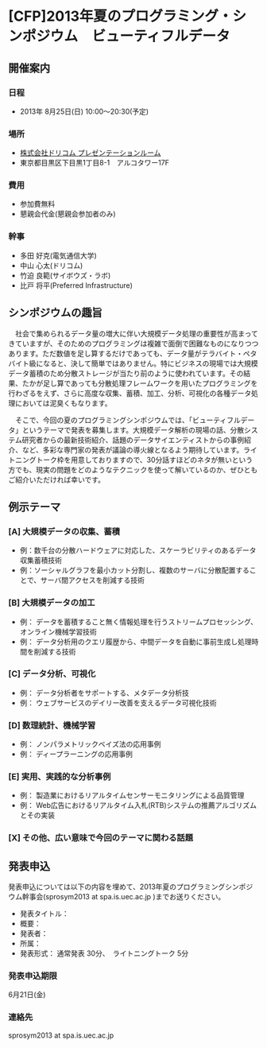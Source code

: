 # [CFP]2013年夏のプログラミング・シンポジウム　ビューティフルデータ


## 開催案内


### 日程
* 2013年 8月25日(日) 10:00～20:30(予定)

### 場所
* [株式会社ドリコム プレゼンテーションルーム](http://www.drecom.co.jp/company/accessmap/)
* 東京都目黒区下目黒1丁目8-1　アルコタワー17F

### 費用
* 参加費無料
* 懇親会代金(懇親会参加者のみ)

### 幹事
* 多田 好克(電気通信大学)
* 中山 心太(ドリコム)
* 竹迫 良範(サイボウズ・ラボ)
* 比戸 将平(Preferred Infrastructure)

## シンポジウムの趣旨
　社会で集められるデータ量の増大に伴い大規模データ処理の重要性が高まってきていますが、そのためのプログラミングは複雑で面倒で困難なものになりつつあります。ただ数値を足し算するだけであっても、データ量がテラバイト・ペタバイト級になると、決して簡単ではありません。特にビジネスの現場では大規模データ蓄積のため分散ストレージが当たり前のように使われています。その結果、たかが足し算であっても分散処理フレームワークを用いたプログラミングを行わざるをえず、さらに高度な収集、蓄積、加工、分析、可視化の各種データ処理においては泥臭くもなります。

　そこで、今回の夏のプログラミングシンポジウムでは、「ビューティフルデータ」というテーマで発表を募集します。大規模データ解析の現場の話、分散システム研究者からの最新技術紹介、話題のデータサイエンティストからの事例紹介、など、多彩な専門家の発表が議論の導火線となるよう期待しています。ライトニングトーク枠を用意しておりますので、30分話すほどのネタが無いという方でも、現実の問題をどのようなテクニックを使って解いているのか、ぜひともご紹介いただければ幸いです。

## 例示テーマ
### [A] 大規模データの収集、蓄積
* 例：数千台の分散ハードウェアに対応した、スケーラビリティのあるデータ収集蓄積技術
* 例：ソーシャルグラフを最小カット分割し、複数のサーバに分散配置することで、サーバ間アクセスを削減する技術

### [B] 大規模データの加工
* 例： データを蓄積すること無く情報処理を行うストリームプロセッシング、オンライン機械学習技術
* 例： データ分析用のクエリ履歴から、中間データを自動に事前生成し処理時間を削減する技術

### [C] データ分析、可視化
* 例： データ分析者をサポートする、メタデータ分析技
* 例： ウェブサービスのデイリー改善を支えるデータ可視化技術

### [D] 数理統計、機械学習
* 例： ノンパラメトリックベイズ法の応用事例
* 例： ディープラーニングの応用事例

### [E] 実用、実践的な分析事例
* 例： 製造業におけるリアルタイムセンサーモニタリングによる品質管理
* 例： Web広告におけるリアルタイム入札(RTB)システムの推薦アルゴリズムとその実装

### [X] その他、広い意味で今回のテーマに関わる話題

## 発表申込
発表申込については以下の内容を埋めて、2013年夏のプログラミングシンポジウム幹事会(sprosym2013 at spa.is.uec.ac.jp )までお送りください。

* 発表タイトル：
* 概要：
* 発表者：
* 所属：
* 発表形式： 通常発表 30分、　ライトニングトーク 5分

### 発表申込期限
6月21日(金)

### 連絡先
sprosym2013 at spa.is.uec.ac.jp
